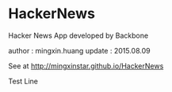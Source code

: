 # HackerNews
Hacker News App developed by Backbone

author : mingxin.huang
update : 2015.08.09

See at http://mingxinstar.github.io/HackerNews

Test Line
